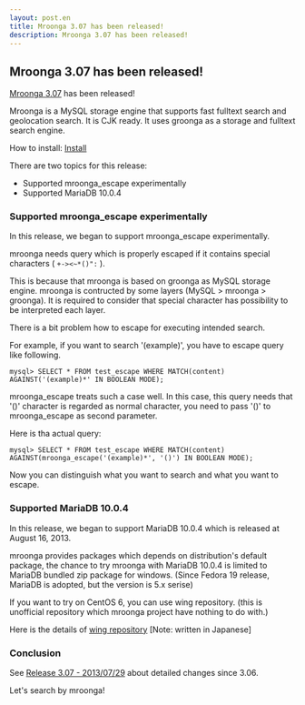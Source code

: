 ```yaml
---
layout: post.en
title: Mroonga 3.07 has been released!
description: Mroonga 3.07 has been released!
---
```


Mroonga 3.07 has been released!
-------------------------------

[Mroonga 3.07](/docs/news.html#release-3-07) has been released!

Mroonga is a MySQL storage engine that supports fast fulltext search and
geolocation search. It is CJK ready. It uses groonga as a storage and
fulltext search engine.

How to install: [Install](/docs/install.html)

There are two topics for this release:

-   Supported mroonga_escape experimentally
-   Supported MariaDB 10.0.4

### Supported mroonga_escape experimentally

In this release, we began to support mroonga_escape experimentally.

mroonga needs query which is properly escaped if it contains special
characters ( `+-><~*()":` ).

This is because that mroonga is based on groonga as MySQL storage
engine. mroonga is contructed by some layers (MySQL > mroonga >
groonga). It is required to consider that special character has
possibility to be interpreted each layer.

There is a bit problem how to escape for executing intended search.

For example, if you want to search '(example)', you have to escape query
like following.

    mysql> SELECT * FROM test_escape WHERE MATCH(content) AGAINST('(example)*' IN BOOLEAN MODE);

mroonga_escape treats such a case well. In this case, this query needs
that '()' character is regarded as normal character, you need to pass
'()' to mroonga_escape as second parameter.

Here is tha actual query:

    mysql> SELECT * FROM test_escape WHERE MATCH(content) AGAINST(mroonga_escape('(example)*', '()') IN BOOLEAN MODE);

Now you can distinguish what you want to search and what you want to
escape.

### Supported MariaDB 10.0.4

In this release, we began to support MariaDB 10.0.4 which is released at
August 16, 2013.

mroonga provides packages which depends on distribution's default
package, the chance to try mroonga with MariaDB 10.0.4 is limited to
MariaDB bundled zip package for windows. (Since Fedora 19 release,
MariaDB is adopted, but the version is 5.x serise)

If you want to try on CentOS 6, you can use wing repository. (this is
unofficial repository which mroonga project have nothing to do with.)

Here is the details of [wing
repository](http://sourceforge.jp/projects/groonga/lists/archive/dev/2013-July/001559.html)
[Note: written in Japanese]

### Conclusion

See [Release 3.07 - 2013/07/29](/docs/news.html#release-3-07) about
detailed changes since 3.06.

Let's search by mroonga!
